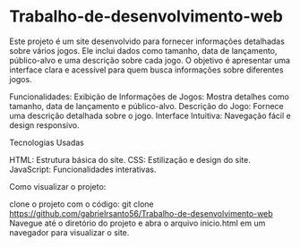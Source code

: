 # Trabalho-de-desenvolvimento-web

Este projeto é um site desenvolvido para fornecer informações detalhadas sobre vários jogos. Ele inclui dados como tamanho, data de lançamento, público-alvo e uma descrição sobre cada jogo. O objetivo é apresentar uma interface clara e acessível para quem busca informações sobre diferentes jogos.

Funcionalidades:
Exibição de Informações de Jogos: Mostra detalhes como tamanho, data de lançamento e público-alvo.
Descrição do Jogo: Fornece uma descrição detalhada sobre o jogo.
Interface Intuitiva: Navegação fácil e design responsivo.

Tecnologias Usadas

HTML: Estrutura básica do site.
CSS: Estilização e design do site.
JavaScript: Funcionalidades interativas.

Como visualizar o projeto:

clone o projeto com o código: git clone https://github.com/gabrielrsanto56/Trabalho-de-desenvolvimento-web 
Navegue até o diretório do projeto e abra o arquivo inicio.html em um navegador para visualizar o site.
